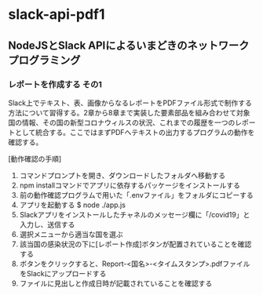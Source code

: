 # slack-api-pdf1

## NodeJSとSlack APIによるいまどきのネットワークプログラミング

### レポートを作成する その1

Slack上でテキスト、表、画像からなるレポートをPDFファイル形式で制作する方法について習得する。2章から8章まで実装した要素部品を組み合わせて対象国の情報、その国の新型コロナウィルスの状況、これまでの履歴を一つのレポートとして統合する。ここではまずPDFへテキストの出力するプログラムの動作を確認する。

[動作確認の手順]

1. コマンドプロンプトを開き、ダウンロードしたフォルダへ移動する
1. npm installコマンドでアプリに依存するパッケージをインストールする
1. 前の動作確認プログラムで用いた「.envファイル」をフォルダにコピーする
1. アプリを起動する
    $ node ./app.js
1. Slackアプリをインストールしたチャネルのメッセージ欄に「/covid19」と入力し、送信する
1. 選択メニューから適当な国を選ぶ
1. 該当国の感染状況の下に[レポート作成]ボタンが配置されていることを確認する
1. ボタンをクリックすると、Report-<国名>-<タイムスタンプ>.pdfファイルをSlackにアップロードする
1. ファイルに見出しと作成日時が記載されていることを確認する
